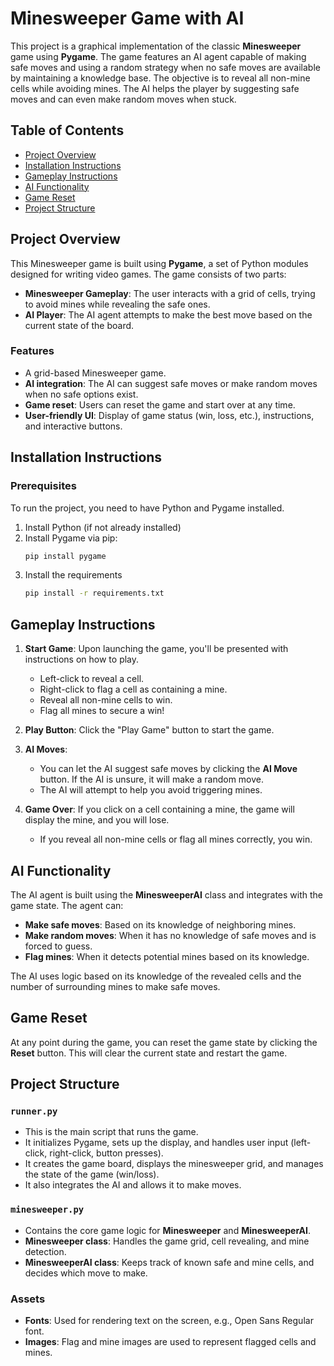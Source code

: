 # Minesweeper Game with AI

This project is a graphical implementation of the classic **Minesweeper** game using **Pygame**. The game features an AI agent capable of making safe moves and using a random strategy when no safe moves are available by maintaining a knowledge base. The objective is to reveal all non-mine cells while avoiding mines. The AI helps the player by suggesting safe moves and can even make random moves when stuck.

## Table of Contents
- [Project Overview](#project-overview)
- [Installation Instructions](#installation-instructions)
- [Gameplay Instructions](#gameplay-instructions)
- [AI Functionality](#ai-functionality)
- [Game Reset](#game-reset)
- [Project Structure](#project-structure)

## Project Overview

This Minesweeper game is built using **Pygame**, a set of Python modules designed for writing video games. The game consists of two parts:
- **Minesweeper Gameplay**: The user interacts with a grid of cells, trying to avoid mines while revealing the safe ones.
- **AI Player**: The AI agent attempts to make the best move based on the current state of the board.

### Features
- A grid-based Minesweeper game.
- **AI integration**: The AI can suggest safe moves or make random moves when no safe options exist.
- **Game reset**: Users can reset the game and start over at any time.
- **User-friendly UI**: Display of game status (win, loss, etc.), instructions, and interactive buttons.

## Installation Instructions

### Prerequisites
To run the project, you need to have Python and Pygame installed.

1. Install Python (if not already installed)
2. Install Pygame via pip:
   ```bash
   pip install pygame
   ```
3. Install the requirements
    ```bash
    pip install -r requirements.txt
    ```

## Gameplay Instructions

1. **Start Game**: Upon launching the game, you'll be presented with instructions on how to play.
    * Left-click to reveal a cell.
    * Right-click to flag a cell as containing a mine.
    * Reveal all non-mine cells to win.
    * Flag all mines to secure a win!

2. **Play Button**: Click the "Play Game" button to start the game.

3. **AI Moves**:
    * You can let the AI suggest safe moves by clicking the **AI Move** button. If the AI is unsure, it will make a random move.
    * The AI will attempt to help you avoid triggering mines.

4. **Game Over**: If you click on a cell containing a mine, the game will display the mine, and you will lose.
    * If you reveal all non-mine cells or flag all mines correctly, you win.

## AI Functionality

The AI agent is built using the **MinesweeperAI** class and integrates with the game state. The agent can:
* **Make safe moves**: Based on its knowledge of neighboring mines.
* **Make random moves**: When it has no knowledge of safe moves and is forced to guess.
* **Flag mines**: When it detects potential mines based on its knowledge.

The AI uses logic based on its knowledge of the revealed cells and the number of surrounding mines to make safe moves.

## Game Reset

At any point during the game, you can reset the game state by clicking the **Reset** button. This will clear the current state and restart the game.

## Project Structure

### `runner.py`
* This is the main script that runs the game.
* It initializes Pygame, sets up the display, and handles user input (left-click, right-click, button presses).
* It creates the game board, displays the minesweeper grid, and manages the state of the game (win/loss).
* It also integrates the AI and allows it to make moves.

### `minesweeper.py`
* Contains the core game logic for **Minesweeper** and **MinesweeperAI**.
* **Minesweeper class**: Handles the game grid, cell revealing, and mine detection.
* **MinesweeperAI class**: Keeps track of known safe and mine cells, and decides which move to make.

### Assets
* **Fonts**: Used for rendering text on the screen, e.g., Open Sans Regular font.
* **Images**: Flag and mine images are used to represent flagged cells and mines.
